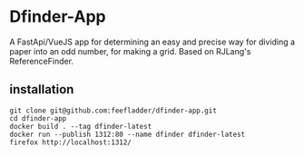 # Dfinder-App

A FastApi/VueJS app for determining an easy and precise way for dividing a paper
into an odd number, for making a grid. Based on RJLang's ReferenceFinder.

## installation
```
git clone git@github.com:feefladder/dfinder-app.git
cd dfinder-app
docker build . --tag dfinder-latest
docker run --publish 1312:80 --name dfinder dfinder-latest
firefox http://localhost:1312/
```